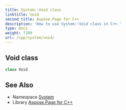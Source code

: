 ```yaml
---
title: System::Void class
linktitle: Void
second_title: Aspose.Page for C++
description: 'How to use System::Void class in C++.'
type: docs
weight: 7100
url: /cpp/system/void/
---
```

## Void class




```cpp
class Void
```

## See Also

* Namespace [System](../)
* Library [Aspose.Page for C++](../../)
